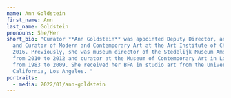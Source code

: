 ```yaml
---
name: Ann Goldstein
first_name: Ann
last_name: Goldstein
pronouns: She/Her
short_bio: "Curator **Ann Goldstein** was appointed Deputy Director, and Chair
  and Curator of Modern and Contemporary Art at the Art Institute of Chicago in
  2016. Previously, she was museum director of the Stedelijk Museum Amsterdam
  from 2010 to 2012 and curator at the Museum of Contemporary Art in Los Angeles
  from 1983 to 2009. She received her BFA in studio art from the University of
  California, Los Angeles. "
portraits:
  - media: 2022/01/ann-goldstein
---
```

